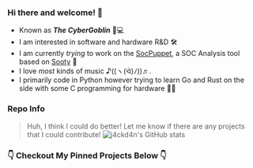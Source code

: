### Hi there and welcome! 👋

- Known as **_The CyberGoblin_** 👺💻
- I am interested in software and hardware R&D 🛠
- I am currently _trying_ to work on the [SocPuppet](https://github.com/j4ckd4n/SocPuppet), a SOC Analysis tool based on [Sooty](https://github.com/TheresAFewConors/Sooty) 🧦
- I love _most_ kinds of music ♪((ヽ(ᐛ)ﾉ))♬.
- I primarily code in Python however trying to learn Go and Rust on the side with some C programming for hardware 👨‍💻

### Repo Info
> Huh, I think I could do better! Let me know if there are any projects that I could contribute!
![j4ckd4n's GitHub stats](https://github-readme-stats.vercel.app/api?username=j4ckd4n&count_private=true&show_icons=true&theme=synthwave)

### 👇 Checkout My Pinned Projects Below 👇

<!--
**j4ckd4n/j4ckd4n** is a ✨ _special_ ✨ repository because its `README.md` (this file) appears on your GitHub profile.
-->
